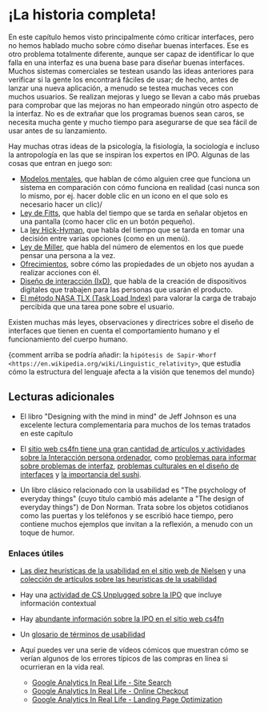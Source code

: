 # ¡La historia completa!

En este capítulo hemos visto principalmente cómo criticar interfaces, pero no hemos hablado mucho sobre cómo diseñar buenas interfaces. Ese es otro problema totalmente diferente, aunque ser capaz de identificar lo que falla en una interfaz es una buena base para diseñar buenas interfaces. Muchos sistemas comerciales se testean usando las ideas anteriores para verificar si la gente los encontrará fáciles de usar; de hecho, antes de lanzar una nueva aplicación, a menudo se testea muchas veces con muchos usuarios. Se realizan mejoras y luego se llevan a cabo más pruebas para comprobar que las mejoras no han empeorado ningún otro aspecto de la interfaz. No es de extrañar que los programas buenos sean caros, se necesita mucha gente y mucho tiempo para asegurarse de que sea fácil de usar antes de su lanzamiento.

Hay muchas otras ideas de la psicología, la fisiología, la sociología e incluso la antropología en las que se inspiran los expertos en IPO. Algunas de las cosas que entran en juego son:

- [Modelos mentales](https://en.wikipedia.org/wiki/Mental_model), que hablan de cómo alguien cree que funciona un sistema en comparación con cómo funciona en realidad (casi nunca son lo mismo, por ej. hacer doble clic en un icono en el que solo es necesario hacer un clic)/
- [Ley de Fitts](https://en.wikipedia.org/wiki/Fitts%27s_law), que habla del tiempo que se tarda en señalar objetos en una pantalla (como hacer clic en un botón pequeño).
- La [ley Hick-Hyman](https://en.wikipedia.org/wiki/Hick%27s_law), que habla del tiempo que se tarda en tomar una decisión entre varias opciones (como en un menú).
- [Ley de Miller](https://en.wikipedia.org/wiki/The_Magical_Number_Seven,_Plus_or_Minus_Two), que habla del número de elementos en los que puede pensar una persona a la vez.
- [Ofrecimientos](https://en.wikipedia.org/wiki/Affordance), sobre cómo las propiedades de un objeto nos ayudan a realizar acciones con él.
- [Diseño de interacción (IxD)](https://en.wikipedia.org/wiki/Interaction_design), que habla de la creación de dispositivos digitales que trabajen para las personas que usarán el producto.
- [El método NASA TLX (Task Load Index)](https://en.wikipedia.org/wiki/NASA-TLX) para valorar la carga de trabajo percibida que una tarea pone sobre el usuario.

Existen muchas más leyes, observaciones y directrices sobre el diseño de interfaces que tienen en cuenta el comportamiento humano y el funcionamiento del cuerpo humano.

{comment arriba se podría añadir: la `hipótesis de Sapir-Whorf <https://en.wikipedia.org/wiki/Linguistic_relativity>`, que estudia cómo la estructura del lenguaje afecta a la visión que tenemos del mundo}

## Lecturas adicionales

- El libro "Designing with the mind in mind" de Jeff Johnson es una excelente lectura complementaria para muchos de los temas tratados en este capítulo

- El [sitio web cs4fn tiene una gran cantidad de artículos y actividades sobre la Interacción persona ordenador](http://www.cs4fn.org/fundamentals/hci.php), como [problemas para informar sobre problemas de interfaz](http://www.cs4fn.org/chi-med/reportingincidents.php), [problemas culturales en el diseño de interfaces](http://www.cs4fn.org/usability/tzeltal.php) y [la importancia del sushi](http://www.cs4fn.org/usability/importanceofsushi.php).

- Un libro clásico relacionado con la usabilidad es "The psychology of everyday things" (cuyo título cambió más adelante a "The design of everyday things") de Don Norman. Trata sobre los objetos cotidianos como las puertas y los teléfonos y se escribió hace tiempo, pero contiene muchos ejemplos que invitan a la reflexión, a menudo con un toque de humor.

### Enlaces útiles

- [Las diez heurísticas de la usabilidad en el sitio web de Nielsen](http://www.nngroup.com/articles/ten-usability-heuristics/) y una [colección de artículos sobre las heurísticas de la usabilidad](http://www.nngroup.com/topic/heuristic-evaluation/)

- Hay una [actividad de CS Unplugged sobre la IPO](http://csunplugged.org/wp-content/uploads/2014/12/unplugged-19-human_interface_design_0.pdf) que incluye información contextual

- Hay [abundante información sobre la IPO en el sitio web cs4fn](http://www.cs4fn.org/fundamentals/hci.php)

- Un [glosario de términos de usabilidad](http://www.usabilityfirst.com/glossary/)

- Aquí puedes ver una serie de vídeos cómicos que muestran cómo se verían algunos de los errores típicos de las compras en línea si ocurrieran en la vida real.

    - [Google Analytics In Real Life - Site Search](https://www.youtube.com/watch?v=cbtf1oyNg-8)
    - [Google Analytics In Real Life - Online Checkout](https://www.youtube.com/watch?v=3Sk7cOqB9Dk)
    - [Google Analytics In Real Life - Landing Page Optimization](https://www.youtube.com/watch?v=N5WurXNec7E)

